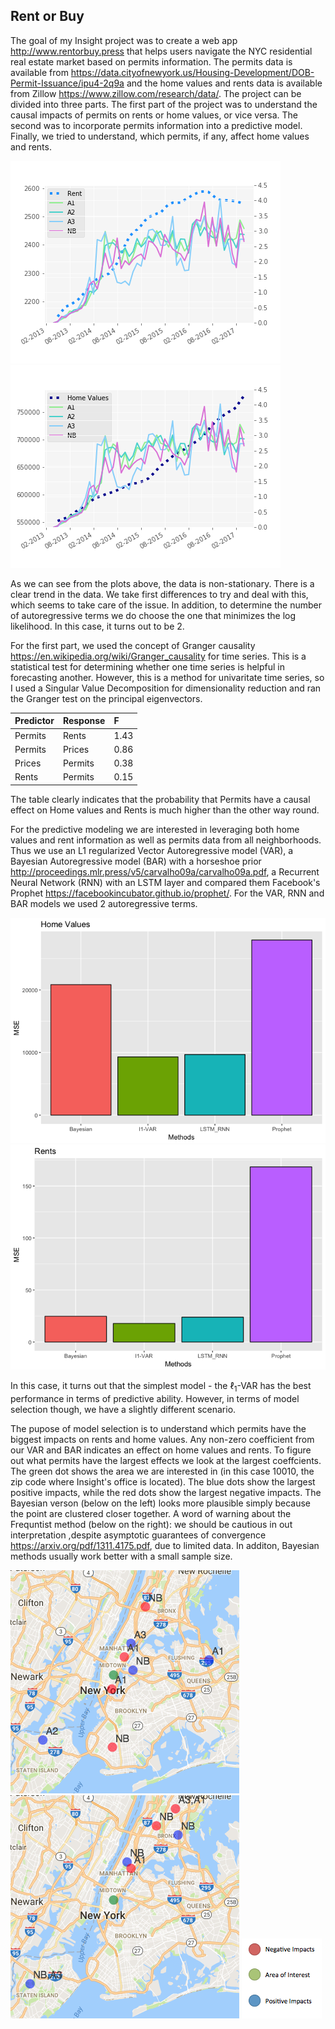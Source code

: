 Rent or Buy
-----------

The goal of my Insight project was to create a web app <http://www.rentorbuy.press> that helps users navigate the NYC residential real estate market based on permits information. The permits data is available from <https://data.cityofnewyork.us/Housing-Development/DOB-Permit-Issuance/ipu4-2q9a> and the home values and rents data is available from Zillow <https://www.zillow.com/research/data/>. The project can be divided into three parts. The first part of the project was to understand the causal impacts of permits on rents or home values, or vice versa. The second was to incorporate permits information into a predictive model. Finally, we tried to understand, which permits, if any, affect home values and rents.

![Rents vs Permits](images/rentvspermitsclass_24.png) ![Prices vs Permits](images/pricesvspermitsclass_24.png)

As we can see from the plots above, the data is non-stationary. There is a clear trend in the data. We take first differences to try and deal with this, which seems to take care of the issue. In addition, to determine the number of autoregressive terms we do choose the one that minimizes the log likelihood. In this case, it turns out to be 2.

For the first part, we used the concept of Granger causality <https://en.wikipedia.org/wiki/Granger_causality> for time series. This is a statistical test for determining whether one time series is helpful in forecasting another. However, this is a method for univaritate time series, so I used a Singular Value Decomposition for dimensionality reduction and ran the Granger test on the principal eigenvectors.

| Predictor | Response | F    |
|:----------|:---------|:-----|
| Permits   | Rents    | 1.43 |
| Permits   | Prices   | 0.86 |
| Prices    | Permits  | 0.38 |
| Rents     | Permits  | 0.15 |

The table clearly indicates that the probability that Permits have a causal effect on Home values and Rents is much higher than the other way round.

For the predictive modeling we are interested in leveraging both home values and rent information as well as permits data from all neighborhoods. Thus we use an L1 regularized Vector Autoregressive model (VAR), a Bayesian Autoregressive model (BAR) with a horseshoe prior <http://proceedings.mlr.press/v5/carvalho09a/carvalho09a.pdf>, a Recurrent Neural Network (RNN) with an LSTM layer and compared them Facebook's Prophet <https://facebookincubator.github.io/prophet/>. For the VAR, RNN and BAR models we used 2 autoregressive terms.

![](Readme_files/figure-markdown_github/predict,%20fig_width:%204,%20fig_height:%203-1.png)![](Readme_files/figure-markdown_github/predict,%20fig_width:%204,%20fig_height:%203-2.png)

In this case, it turns out that the simplest model - the ℓ<sub>1</sub>-VAR has the best performance in terms of predictive ability. However, in terms of model selection though, we have a slightly different scenario.

The pupose of model selection is to understand which permits have the biggest impacts on rents and home values. Any non-zero coefficient from our VAR and BAR indicates an effect on home values and rents. To figure out what permits have the largest effects we look at the largest coeffcients. The green dot shows the area we are interested in (in this case 10010, the zip code where Insight's office is located). The blue dots show the largest positive impacts, while the red dots show the largest negative impacts. The Bayesian verson (below on the left) looks more plausible simply because the point are clustered closer together. A word of warning about the Frequntist method (below on the right): we should be cautious in out interpretation ,despite asymptotic guarantees of convergence <https://arxiv.org/pdf/1311.4175.pdf>, due to limited data. In additon, Bayesian methods usually work better with a small sample size.

![Bayesian Variable Selection](images/Screen%20Shot%202017-06-25%20at%208.18.41%20PM.png) ![Lasso Variable Selection](images/Screen%20Shot%202017-06-25%20at%208.35.07%20PM.png) ![](images/maplegend.png)
